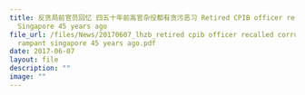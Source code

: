 ```yaml
---
title: 反贪局前官员回忆 四五十年前高官杂役都有贪污恶习 Retired CPIB officer recalled corruption rampant
  Singapore 45 years ago
file_url: /files/News/20170607_lhzb_retired cpib officer recalled corruption
  rampant singapore 45 years ago.pdf
date: 2017-06-07
layout: file
description: ""
image: ""
---
```

